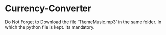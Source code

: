 # Currency-Converter
Do Not Forget to Download the file 'ThemeMusic.mp3' in the same folder.
In which the python file is kept.
Its mandatory.
